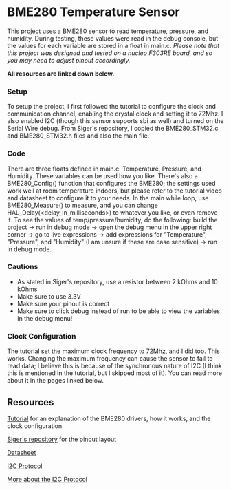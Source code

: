 # BME280 Temperature Sensor
This project uses a BME280 sensor to read temperature, pressure, and humidity. During testing, these values were read in the debug console, but the values for each variable are stored in a float in main.c. *Please note that this project was designed and tested on a nucleo F303RE board, and so you may need to adjust pinout accordingly.*

**All resources are linked down below.**

### Setup
To setup the project, I first followed the tutorial to configure the clock and communication channel, enabling the crystal clock and setting it to 72Mhz. I also enabled I2C (though this sensor supports sbi as well) and turned on the Serial Wire debug. From Siger's repository, I copied the BME280_STM32.c and BME280_STM32.h files and also the main file. 

### Code
There are three floats defined in main.c: Temperature, Pressure, and Humidity. These variables can be used how you like. There's also a BME280_Config() function that configures the BME280; the settings used work well at room temperature indoors, but please refer to the tutorial video and datasheet to configure it to your needs. In the main while loop, use BME280_Measure() to measure, and you can change HAL_Delay(<delay_in_milliseconds>) to whatever you like, or even remove it. To see the values of temp/pressure/humidity, do the following: build the project -> run in debug mode -> open the debug menu in the upper right corner -> go to live expressions -> add expressions for "Temperature", "Pressure", and "Humidity" (I am unsure if these are case sensitive) -> run in debug mode.

### Cautions

- As stated in Siger's repository, use a resistor between 2 kOhms and 10 kOhms
- Make sure to use 3.3V
- Make sure your pinout is correct
- Make sure to click debug instead of run to be able to view the variables in the debug menu!

### Clock Configuration

The tutorial set the maximum clock frequency to 72Mhz, and I did too. This works. Changing the maximum frequency can cause the sensor to fail to read data; I believe this is because of the synchronous nature of I2C (I think this is mentioned in the tutorial, but I skipped most of it). You can read more about it in the pages linked below.

## Resources
[Tutorial](https://www.youtube.com/watch?v=jDhkfe2YG_o) for an explanation of the BME280 drivers, how it works, and the clock configuration

[Siger's repository](https://github.com/McGillRocketTeam/Orbital_2023-24_Payload/tree/training/BME280_Training) for the pinout layout

[Datasheet](https://cdn.sparkfun.com/assets/e/7/3/b/1/BME280_Datasheet.pdf)

[I2C Protocol](https://en.wikipedia.org/wiki/I%C2%B2C)

[More about the I2C Protocol](https://www.geeksforgeeks.org/i2c-communication-protocol/)
